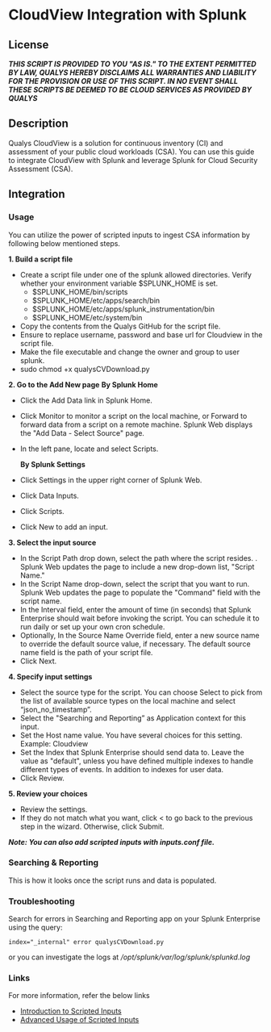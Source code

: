 # CloudView Integration with Splunk  


## License
_**THIS SCRIPT IS PROVIDED TO YOU "AS IS."  TO THE EXTENT PERMITTED BY LAW, QUALYS HEREBY DISCLAIMS ALL WARRANTIES AND LIABILITY FOR THE PROVISION OR USE OF THIS SCRIPT.  IN NO EVENT SHALL THESE SCRIPTS BE DEEMED TO BE CLOUD SERVICES AS PROVIDED BY QUALYS**_

## Description 
Qualys CloudView is a solution for continuous inventory (CI) and assessment of your public cloud workloads (CSA). You can use this guide to integrate CloudView with Splunk and leverage Splunk for Cloud Security Assessment (CSA).

## Integration

### Usage
You can utilize the power of scripted inputs to ingest CSA information by following below mentioned steps.

**1. Build a script file**
* Create a script file under one of the splunk allowed directories. Verify whether your environment variable $SPLUNK_HOME is set. 
    * $SPLUNK_HOME/bin/scripts 
    * $SPLUNK_HOME/etc/apps/search/bin 
    * $SPLUNK_HOME/etc/apps/splunk_instrumentation/bin 
    * $SPLUNK_HOME/etc/system/bin 
* Copy the contents from the Qualys GitHub for the script file. 
* Ensure to replace username, password and base url for Cloudview in the script file. 
* Make the file executable and change the owner and group to user splunk. 
* sudo chmod +x qualysCVDownload.py 

**2. Go to the Add New page**
   **By Splunk Home**
* Click the Add Data link in Splunk Home. 
* Click Monitor to monitor a script on the local machine, or Forward to forward data from a script on a remote machine. Splunk Web displays the "Add Data - Select Source" page. 
* In the left pane, locate and select Scripts.

   **By Splunk Settings**
* Click Settings in the upper right corner of Splunk Web. 
* Click Data Inputs. 
* Click Scripts. 
* Click New to add an input.

**3. Select the input source**
* In the Script Path drop down, select the path where the script resides. . Splunk Web updates the page to include a new drop-down list, "Script Name." 
* In the Script Name drop-down, select the script that you want to run. Splunk Web updates the page to populate the "Command" field with the script name. 
* In the Interval field, enter the amount of time (in seconds) that Splunk Enterprise should wait before invoking the script. You can schedule it to run daily or set up your own cron schedule. 
* Optionally, In the Source Name Override field, enter a new source name to override the default source value, if necessary. The default source name field is the path of your script file.  
* Click Next.

**4. Specify input settings**
* Select the source type for the script. You can choose Select to pick from the list of available source types on the local machine and select “json_no_timestamp”. 
* Select the "Searching and Reporting” as Application context for this input. 
* Set the Host name value. You have several choices for this setting. Example: Cloudview 
* Set the Index that Splunk Enterprise should send data to. Leave the value as "default", unless you have defined multiple indexes to handle different types of events. In addition to indexes for user data. 
* Click Review.

**5. Review your choices**
* Review the settings. 
* If they do not match what you want, click < to go back to the previous step in the wizard. Otherwise, click Submit.

**_Note: You can also add scripted inputs with inputs.conf file._**

### Searching & Reporting
This is how it looks once the script runs and data is populated. 

### Troubleshooting
Search for errors in Searching and Reporting app on your Splunk Enterprise using the query: 

```index="_internal" error qualysCVDownload.py```

or you can investigate the logs at _/opt/splunk/var/log/splunk/splunkd.log_

### Links 
For more information, refer the below links
* [Introduction to Scripted Inputs](https://docs.splunk.com/Documentation/Splunk/7.2.4/Data/Getdatafromscriptedinputs) 
* [Advanced Usage of Scripted Inputs](https://docs.splunk.com/Documentation/Splunk/7.2.4/AdvancedDev/ScriptSetup)
